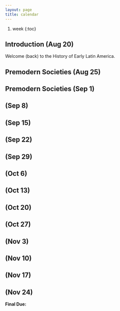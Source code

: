 ```yaml
---
layout: page
title: calendar
---
```


1. week
{:toc}

## Introduction (Aug 20) 

Welcome (back) to the History of Early Latin America.

## Premodern Societies (Aug 25)

## Premodern Societies (Sep 1)

##  (Sep 8)

## (Sep 15)

## (Sep 22)

## (Sep 29)

## (Oct 6)

## (Oct 13)  

## (Oct 20)

## (Oct 27)

## (Nov 3)

## (Nov 10)

## (Nov 17)

## (Nov 24)

**Final Due:**







